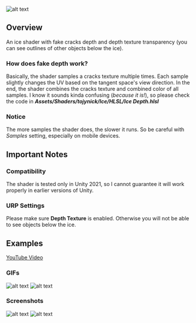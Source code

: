 ![alt text](https://github.com/tojynick/Ice-Shader/blob/main/Readme%20Resources/Thumbnail.jpg)

## Overview
An ice shader with fake cracks depth and depth texture transparency (you can see outlines of other objects below the ice).

### How does fake depth work?
Basically, the shader samples a cracks texture multiple times. Each sample slightly changes the UV based on the tangent space's view direction.
In the end, the shader combines the cracks texture and combined color of all samples. I know it sounds kinda confusing (*because it is!*), so please check the code in ***Assets/Shaders/tojynick/Ice/HLSL/Ice Depth.hlsl***
### Notice
The more samples the shader does, the slower it runs. So be careful with *Samples* setting, especially on mobile devices.

## Important Notes
### Compatibility
The shader is tested only in Unity 2021, so I cannot guarantee it will work properly in earlier versions of Unity.
### URP Settings
Please make sure **Depth Texture** is enabled. Otherwise you will not be able to see objects below the ice.

## Examples
[YouTube Video](https://www.youtube.com/watch?v=hIEWdt4ALn0)

### GIFs
![alt text](https://github.com/tojynick/Ice-Shader/blob/main/Readme%20Resources/Ice%20Ground.gif)
![alt text](https://github.com/tojynick/Ice-Shader/blob/main/Readme%20Resources/Ice%20Cubes.gif)

### Screenshots
![alt text](https://github.com/tojynick/Ice-Shader/blob/main/Readme%20Resources/Ice%20Ground%201.jpg)
![alt text](https://github.com/tojynick/Ice-Shader/blob/main/Readme%20Resources/Ice%20Sphere.jpg)
